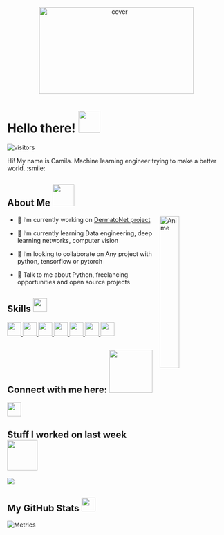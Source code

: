 <div align="center">
<img width="357px" height = "201px" src="https://res.cloudinary.com/practicaldev/image/fetch/s--fXIgQ9zY--/c_imagga_scale,f_auto,fl_progressive,h_900,q_auto,w_1600/http://media.comicbook.com/2017/05/anime-streaming-computer-994731.png" alt="cover" />
</div>

<h1> Hello there! <img src = "https://c.tenor.com/eEeyzNqrdyYAAAAi/kitkatandahalf-mood-magical-girl-mio.gif" width = 50px> </h1>
<p align='center'>

![visitors](https://visitor-badge.glitch.me/badge?page_id=cmdiasbr.cmdiasbr)

</p>
<div size='20px'> Hi! My name is Camila. Machine learning engineer trying to make a better world. :smile: 
</div>

<h2> About Me <img src = "https://images-wixmp-ed30a86b8c4ca887773594c2.wixmp.com/f/01386e10-8cd0-4eff-a87e-99ddfb141fb8/d9g9it9-749f0e9e-eb70-4dea-80f7-b5f6b50831d7.gif?token=eyJ0eXAiOiJKV1QiLCJhbGciOiJIUzI1NiJ9.eyJzdWIiOiJ1cm46YXBwOjdlMGQxODg5ODIyNjQzNzNhNWYwZDQxNWVhMGQyNmUwIiwiaXNzIjoidXJuOmFwcDo3ZTBkMTg4OTgyMjY0MzczYTVmMGQ0MTVlYTBkMjZlMCIsIm9iaiI6W1t7InBhdGgiOiJcL2ZcLzAxMzg2ZTEwLThjZDAtNGVmZi1hODdlLTk5ZGRmYjE0MWZiOFwvZDlnOWl0OS03NDlmMGU5ZS1lYjcwLTRkZWEtODBmNy1iNWY2YjUwODMxZDcuZ2lmIn1dXSwiYXVkIjpbInVybjpzZXJ2aWNlOmZpbGUuZG93bmxvYWQiXX0.JtShQQf8a7esqgLTqFlQ8vp7H4EL9o5AgIECztXyfGo" width = 50px></h2>

<img width="30%" height="30%" align="right" alt="Anime" src="https://i.4pcdn.org/pol/1592767075900.png" />


- 🔭 I’m currently working on [DermatoNet project](https://www.ufrgs.br/telessauders/telediagnostico/dermatonet/)

- 🌱 I’m currently learning Data engineering, deep learning networks, computer vision 

- 👯 I’m looking to collaborate on Any project with python, tensorflow or pytorch 

- 💬 Talk to me about Python, freelancing opportunities and open source projects 

<h2> Skills <img src = "https://media2.giphy.com/media/QssGEmpkyEOhBCb7e1/giphy.gif?cid=ecf05e47a0n3gi1bfqntqmob8g9aid1oyj2wr3ds3mg700bl&rid=giphy.gif" width = 32px> </h2>
<a href= https://github.com/cmdiasbr?tab=repositories&q=&type=&language=python&sort= > <img width ='32px' src ='https://raw.githubusercontent.com/rahulbanerjee26/githubAboutMeGenerator/main/icons/python.svg'> </a>
<a href= https://github.com/cmdiasbr?tab=repositories&q=&type=&language=javascript&sort= > <img width ='32px' src ='https://raw.githubusercontent.com/rahulbanerjee26/githubAboutMeGenerator/main/icons/javascript.svg'> </a>
<a href= https://github.com/cmdiasbr?tab=repositories&q=&type=&language=scikit&sort= > <img width ='32px' src ='https://raw.githubusercontent.com/rahulbanerjee26/githubAboutMeGenerator/main/icons/scikit.svg'> </a>
<a href= https://github.com/cmdiasbr?tab=repositories&q=&type=&language=sqlite&sort= > <img width ='32px' src ='https://raw.githubusercontent.com/rahulbanerjee26/githubAboutMeGenerator/main/icons/sqlite.svg'> </a>
<a href= https://github.com/cmdiasbr?tab=repositories&q=&type=&language=pytorch&sort= > <img width ='32px' src ='https://raw.githubusercontent.com/rahulbanerjee26/githubAboutMeGenerator/main/icons/pytorch.svg'> </a>
<a href= https://github.com/cmdiasbr?tab=repositories&q=&type=&language=tensorflow&sort= > <img width ='32px' src ='https://raw.githubusercontent.com/rahulbanerjee26/githubAboutMeGenerator/main/icons/tensorflow.svg'> </a>
<a href= https://github.com/cmdiasbr?tab=repositories&q=&type=&language=git&sort= > <img width ='32px' src ='https://raw.githubusercontent.com/rahulbanerjee26/githubAboutMeGenerator/main/icons/git.svg'> </a>


<h2> Connect with me here: <img src='https://raw.githubusercontent.com/ShahriarShafin/ShahriarShafin/main/Assets/handshake.gif' width="100px"> </h2>
<a href = 'https://www.linkedin.com/in/cmladias'> <img width = '32px' align= 'center' src="https://raw.githubusercontent.com/rahulbanerjee26/githubAboutMeGenerator/main/icons/linked-in-alt.svg"/></a> 


<h2> Stuff I worked on last week  <img src = "https://media1.giphy.com/media/JZ40cnfnN11KycrvMF/giphy.gif?cid=ecf05e47a0n3gi1bfqntqmob8g9aid1oyj2wr3ds3mg700bl&rid=giphy.gif" width = 70px> </h2>
<a href="https://github.com/anuraghazra/github-readme-stats">
<img align="center" src="https://github-readme-stats.vercel.app/api/wakatime?username=@&compact=True"/>
</a>
<br>


<h2> My GitHub Stats <img src='https://media1.giphy.com/media/du3J3cXyzhj75IOgvA/giphy.gif?cid=ecf05e47x2g034i9pzwtzzsd3xgg2w9nr94t4tflbbgo3008&rid=giphy.gif' width='32px'> </h2>

![Metrics](https://metrics.lecoq.io/cmdiasbr?template=terminal&base.header=0&base.activity=0&base.repositories=0&base.metadata=0&languages=1&languages.limit=8&languages.colors=github&languages.threshold=0%25&config.timezone=America%2FToronto)

